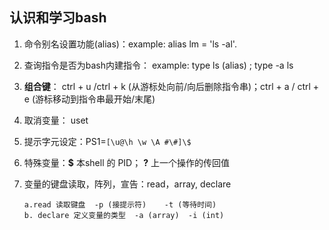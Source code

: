 ## 认识和学习bash

1. 命令别名设置功能(alias)：example: alias lm = 'ls -al'.

2. 查询指令是否为bash内建指令： example: type ls (alias) ; type -a ls 

3. **组合键**： ctrl + u  /ctrl + k (从游标处向前/向后删除指令串)；ctrl + a / ctrl + e (游标移动到指令串最开始/末尾)

4. 取消变量： uset  

5. 提示字元设定：PS1=`[\u@\h \w \A #\#]\$`

6. 特殊变量：**$** 本shell 的 PID； **?** 上一个操作的传回值

7. 变量的键盘读取，阵列，宣告：read，array,  declare

   ````
   a.read 读取键盘  -p (接提示符)    -t (等待时间)
   b. declare 定义变量的类型  -a (array)  -i (int) 
   ````

   